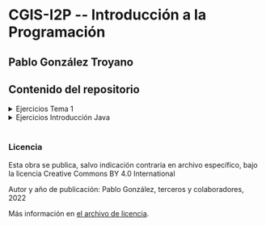 # CGIS-I2P -- Introducción a la Programación

## Pablo González Troyano

## Contenido del repositorio

<details>
  <summary>Ejercicios Tema 1</summary>

 * Ejercicio Diapo3: Ver canal preferido TV [pseudocódigo/algoritmo](./ejercicios/tema1/Diapo3.ps.txt)
 * Ejercicio Diapo4: 2 dados hasta que la suma sea 6 [pseudocódigo/algoritmo](./ejercicios/tema1/Diapo4.ps.txt)
 * Ejercicio Diapo5: Litro de limonada [pseudocódigo/algoritmo](./ejercicios/tema1/Diapo5.ps.txt)
 * Ejercicio Diapo6: Salario Semanal, horas extra [pseudocódigo/algoritmo](./ejercicios/tema1/Diapo6.ps.txt)
 * Ejercicio Diapo7: Descuento artículo[pseudocódigo/algoritmo](./ejercicios/tema1/Diapo7.ps.txt)
 * Ejercicio Diapo8: Total Camisas [pseudocódigo/algoritmo](./ejercicios/tema1/Diapo8.ps.txt)
 * Ejercicio Diapo36: Suma de los números pares 2-1000. 
    * [Ejercicio en pseudocódigo/algoritmo](./ejercicios/tema1/diapo36.ps.txt)
    * [Ejercicio resuelto en Python](./ejercicios/tema1/diapo36.py)
</details>

<details>
  <summary>Ejercicios Introducción Java</summary>

  * Ejercicio 1 -  Gravity: [enunciado](./ejercicios/intro-java/ejercicio1-gravity.pdf)/[código](./ejercicios/intro-java/ejercicio1-gravity.java)
  * Ejercicio 2 - Comparador: [enunciado](./ejercicios/intro-java/ejercicio2-comparador.pdf)/[código](./ejercicios/intro-java/ejercicio2-comparador.java)
  * Ejercicio 3 - TimeConversor: [enunciado](./ejercicios/intro-java/ejercicio3-time_conversor.pdf)/[código](./ejercicios/intro-java/ejercicio3-time_conversor.java)

</details>
<br/>

### Licencia
Esta obra se publica, salvo indicación contraria en archivo específico, bajo la licencia Creative Commons BY 4.0 International

Autor y año de publicación: Pablo González, terceros y colaboradores, 2022

Más información en [el archivo de licencia](./license.md).
